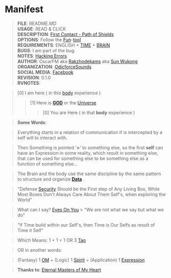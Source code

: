 # Manifest
> **FILE**: README.MD <br>
> **USAGE**: READ & CLICK <br>
> **DESCRIPTION**: [First Contact - Path of Shields](https://odicforcesounds.bandcamp.com/track/first-contact-path-of-shields-2)  <br>
> **OPTIONS**: Follow the [Fun](https://odicforcesounds.bandcamp.com/track/fuck-politic-sex-is-fun-vs-fuck-sex-politic-is-fun)-[tool](https://odicforcesounds.bandcamp.com/track/we-are-tools-objects-of-expression)  <br>
> **REQUIREMENTS**: ENGLISH + [TIME](https://odicforcesounds.bandcamp.com/track/running-out-of-time-no-turning-back) + [BRAIN](https://odicforcesounds.bandcamp.com/track/brain-chilout) <br>
> **BUGS**: I am part of the bug. <br>
> **NOTES**: [Hacking Errors](https://odicforcesounds.bandcamp.com/track/hacking-into-the-error-festival-patch) <br>
> **AUTHOR**: OscarFM aka [Rakzhodekams](https://www.facebook.com/rakzhodekams) aka [Sun Wukong](https://odicforcesounds.bandcamp.com/track/sun-wukong-the-monkey-king) <br>
> **ORGANIZATION**: [OdicforceSounds](https://odicforcesounds.com) <br>
> **SOCIAL MEDIA**: [Facebook](https://www.facebook.com/odicforcesounds) <br> 
> **REVISION**: 0.1.0 <br>
> **RVNOTES**: <br>

> [0] I am here ( in this [body](https://odicforcesounds.bandcamp.com/track/body-answer-common-sense-is-not-intelligence) experience ) <br>
>> [1] Here is **[GOD](https://odicforcesounds.bandcamp.com/track/god-pay-for-love)** or the [Universe](https://odicforcesounds.bandcamp.com/track/feel-the-night-feel-the-universe) <br>
>>> [0] You are Here ( in that **body** experience ) <br>

> **Some Words**: <br>

> Everything starts in a relation of communication if is intercepted by a self will to interact with. <br> 

> Then Something is pointed '**>**' to something else, so the first **self** can have an Expression in some reality, which result in something else, that can be used for something else to be something else as a function of something else... <br>

> The Brain and the body use the same discipline by the same pattern to structure and organize **[Data](https://odicforcesounds.bandcamp.com/track/data-objects-and-functions)**. <br>

> "Defense [Security](https://odicforcesounds.bandcamp.com/track/we-dont-need-security-but-functionality) Should be the First step of Any Living Box, While Most Boxes Don't Always Care About Them Self's, when exploring the World" <br>

> What can I say? [Eyes On You](https://wiki.odicforcesounds.com/art/#/eyes/on/you/) > "We are not what we say but what we do" <br>

> "If Time build within our Self's, then Time is Our Selfs as result of Time it Self"

> Which Means: 1 + 1 = 1 OR 3 [Tao](https://wiki.odicforcesounds.com/art/#/tao/yin/yang)

> OR in another words: <br>

> (Fantasy) 1 [OM](https://wiki.odicforcesounds.com/art/#/three/you/tell/me) + (Logic) 1 [Spirit](https://wiki.odicforcesounds.com/art/#/secret/responsability/exposed) = (Application) 1 [Expression](https://wiki.odicforcesounds.com/art/#/expression) <br>

> **Thanks to**: [Eternal Masters of My Heart](https://odicforcesounds.bandcamp.com/track/eternal-masters-of-my-heart-goodbye) <br>
